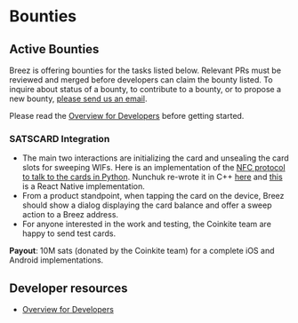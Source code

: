 # Bounties

## Active Bounties

Breez is offering bounties for the tasks listed below. Relevant PRs must be reviewed and merged before developers can claim the bounty listed. To inquire about status of a bounty, to contribute to a bounty, or to propose a new bounty, [please send us an email](mailto:contact@breez.technology). 

Please read the [Overview for Developers](https://doc.breez.technology/Overview-for-Developers.html) before getting started. 

### SATSCARD Integration
* The main two interactions are initializing the card and unsealing the card slots for sweeping WIFs. Here is an implementation of the [NFC protocol to talk to the cards in Python](https://github.com/coinkite/coinkite-tap-proto). Nunchuk re-wrote it in C++ [here](https://github.com/nunchuk-io/tap-protocol) and [this](https://github.com/bithyve/cktap-protocol-react-native) is a React Native implementation.
* From a product standpoint, when tapping the card on the device, Breez should show a dialog displaying the card balance and offer a sweep action to a Breez address.
* For anyone interested in the work and testing, the Coinkite team are happy to send test cards.

**Payout**: 10M sats (donated by the Coinkite team) for a complete iOS and Android implementations.

## Developer resources
* [Overview for Developers](Overview-for-Developers.md)
